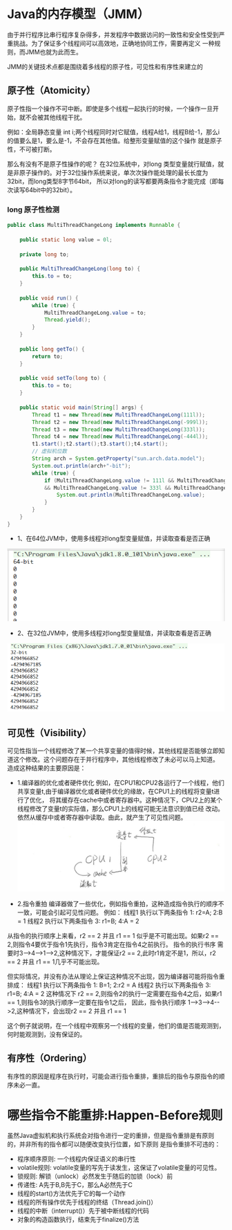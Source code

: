 # Java的内存模型（JMM）

由于并行程序比串行程序复杂得多，并发程序中数据访问的一致性和安全性受到严重挑战。为了保证多个线程间可以高效地，正确地协同工作，需要再定义
一种规则，而JMM也就为此而生。

JMM的关键技术点都是围绕着多线程的原子性，可见性和有序性来建立的

## 原子性（Atomicity）

原子性指一个操作不可中断。即使是多个线程一起执行的时候，一个操作一旦开始，就不会被其他线程干扰。

例如：全局静态变量 int i;两个线程同时对它赋值，线程A给1，线程B给-1，那么i的值要么是1，要么是-1，不会存在其他值。给整形变量赋值的这个操作
就是原子性，不可被打断。

那么有没有不是原子性操作的呢？
在32位系统中，对long 类型变量就行赋值，就是非原子操作的。对于32位操作系统来说，单次次操作能处理的最长长度为32bit，而long类型8字节64bit，
所以对long的读写都要两条指令才能完成（即每次读写64bit中的32bit）。

### long 原子性检测
```java
public class MultiThreadChangeLong implements Runnable {

    public static long value = 0l;

    private long to;

    public MultiThreadChangeLong(long to) {
        this.to = to;
    }

    public void run() {
        while (true) {
            MultiThreadChangeLong.value = to;
            Thread.yield();
        }
    }

    public long getTo() {
        return to;
    }

    public void setTo(long to) {
        this.to = to;
    }

    public static void main(String[] args) {
        Thread t1 = new Thread(new MultiThreadChangeLong(111l));
        Thread t2 = new Thread(new MultiThreadChangeLong(-999l));
        Thread t3 = new Thread(new MultiThreadChangeLong(333l));
        Thread t4 = new Thread(new MultiThreadChangeLong(-444l));
        t1.start();t2.start();t3.start();t4.start();
        // 虚拟机位数
        String arch = System.getProperty("sun.arch.data.model");
        System.out.println(arch+"-bit");
        while (true) {
            if (MultiThreadChangeLong.value != 111l && MultiThreadChangeLong.value != -999l
            && MultiThreadChangeLong.value != 333l && MultiThreadChangeLong.value != -444l) {
                System.out.println(MultiThreadChangeLong.value);
            }
        }
    }
}
``` 
+ 1、在64位JVM中，使用多线程对long型变量赋值，并读取查看是否正确

![Image text](https://raw.githubusercontent.com/KINGLBT/java-concurrent-study/master/image/chapter1/1-4.png)

+ 2、在32位JVM中，使用多线程对long型变量赋值，并读取查看是否正确

![Image text](https://raw.githubusercontent.com/KINGLBT/java-concurrent-study/master/image/chapter1/1-3.png)


## 可见性（Visibility）

可见性指当一个线程修改了某一个共享变量的值得时候，其他线程是否能够立即知道这个修改。这个问题存在于并行程序中，其他线程修改了未必可以马上知道。
造成这种结果的主要原因是：
+ 1.编译器的优化或者硬件优化
例如，在CPU1和CPU2各运行了一个线程，他们共享变量t,由于编译器优化或者硬件优化的缘故，在CPU1上的线程将变量t进行了优化，
将其缓存在cache中或者寄存器中。这种情况下，CPU2上的某个线程修改了变量t的实际值，那么CPU1上的线程可能无法意识到值已经
改动。依然从缓存中或者寄存器中读取。由此，就产生了可见性问题。
![Image text](https://raw.githubusercontent.com/KINGLBT/java-concurrent-study/master/image/chapter1/1-5.png)

+ 2.指令重拍
编译器做了一些优化，例如指令重拍，这种造成指令执行的顺序不一致，可能会引起可见性问题。
例如：
线程1 执行以下两条指令  1: r2=A; 2:B = 1
线程2 执行以下两条指令  3: r1=B; 4:A = 2

从指令的执行顺序上来看，r2 == 2 并且 r1 == 1 似乎是不可能出现。如果r2 == 2,则指令4要优于指令1先执行，指令3肯定在指令4之前执行。
指令的执行书序 需要时3-->4-->1-->2,这种情况下，才能保证r2 == 2,此时r1肯定不是1，所以，r2 == 2 并且 r1 == 1几乎不可能出现。

但实际情况，并没有办法从理论上保证这种情况不出现，因为编译器可能将指令重排成：
线程1 执行以下两条指令  1: B=1; 2:r2 = A
线程2 执行以下两条指令  3: r1=B; 4:A = 2
这种情况下 r2 == 2,则指令2的执行一定需要在指令4之后，如果r1 == 1,则指令3的执行顺序一定要在指令1之后，
因此，指令执行顺序 1-->3-->4-->2,这种情况下，会出现r2 == 2 并且 r1 == 1

这个例子就说明，在一个线程中观察另一个线程的变量，他们的值是否能观测到，何时能观测到，没有保证的。


## 有序性（Ordering）
有序性的原因是程序在执行时，可能会进行指令重排，重排后的指令与原指令的顺序未必一直。

# 哪些指令不能重排:Happen-Before规则

虽然Java虚拟机和执行系统会对指令进行一定的重排，但是指令重排是有原则的，并非所有的指令都可以随便改变执行位置，如下原则
是指令重排不可违的：

+ 程序顺序原则: 一个线程内保证语义的串行性
+ volatile规则: volatile变量的写先于读发生，这保证了volatile变量的可见性。
+ 锁规则: 解锁（unlock）必然发生于随后的加锁（lock）前
+ 传递性: A先于B,B先于C，那么A必然先于C
+ 线程的start()方法优先于它的每一个动作
+ 线程的所有操作优先于线程的终结（Thread.join()）
+ 线程的中断（interrupt()）先于被中断线程的代码
+ 对象的构造函数执行，结束先于finalize()方法